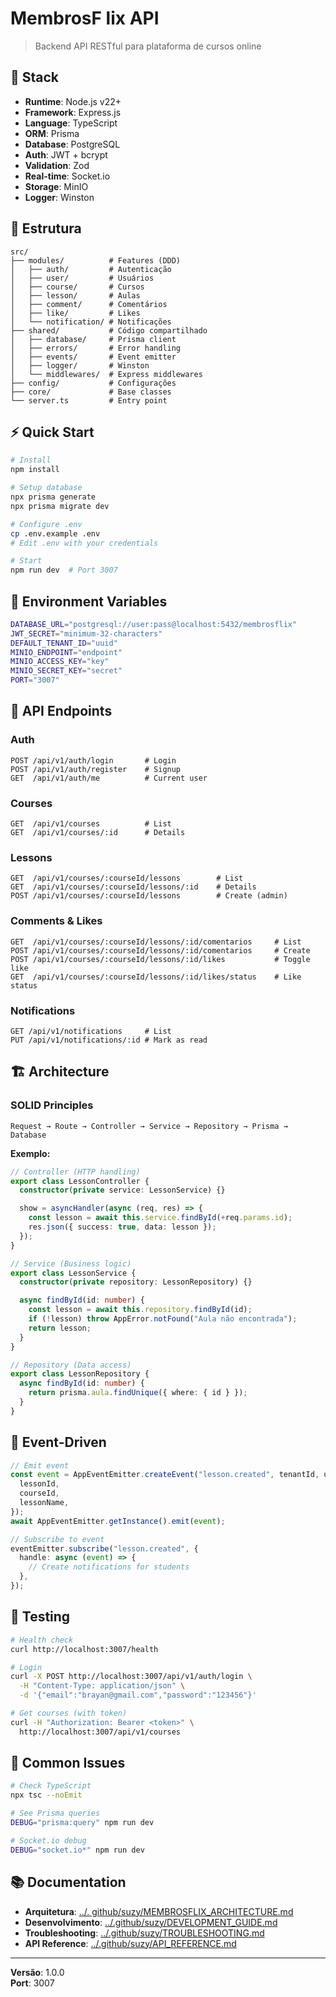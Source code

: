 # MembrosF lix API

> Backend API RESTful para plataforma de cursos online

## 🚀 Stack

- **Runtime**: Node.js v22+
- **Framework**: Express.js
- **Language**: TypeScript
- **ORM**: Prisma
- **Database**: PostgreSQL
- **Auth**: JWT + bcrypt
- **Validation**: Zod
- **Real-time**: Socket.io
- **Storage**: MinIO
- **Logger**: Winston

## 📁 Estrutura

```
src/
├── modules/          # Features (DDD)
│   ├── auth/         # Autenticação
│   ├── user/         # Usuários
│   ├── course/       # Cursos
│   ├── lesson/       # Aulas
│   ├── comment/      # Comentários
│   ├── like/         # Likes
│   └── notification/ # Notificações
├── shared/           # Código compartilhado
│   ├── database/     # Prisma client
│   ├── errors/       # Error handling
│   ├── events/       # Event emitter
│   ├── logger/       # Winston
│   └── middlewares/  # Express middlewares
├── config/           # Configurações
├── core/             # Base classes
└── server.ts         # Entry point
```

## ⚡ Quick Start

```bash
# Install
npm install

# Setup database
npx prisma generate
npx prisma migrate dev

# Configure .env
cp .env.example .env
# Edit .env with your credentials

# Start
npm run dev  # Port 3007
```

## 🔐 Environment Variables

```bash
DATABASE_URL="postgresql://user:pass@localhost:5432/membrosflix"
JWT_SECRET="minimum-32-characters"
DEFAULT_TENANT_ID="uuid"
MINIO_ENDPOINT="endpoint"
MINIO_ACCESS_KEY="key"
MINIO_SECRET_KEY="secret"
PORT="3007"
```

## 📡 API Endpoints

### Auth

```
POST /api/v1/auth/login       # Login
POST /api/v1/auth/register    # Signup
GET  /api/v1/auth/me          # Current user
```

### Courses

```
GET  /api/v1/courses          # List
GET  /api/v1/courses/:id      # Details
```

### Lessons

```
GET  /api/v1/courses/:courseId/lessons        # List
GET  /api/v1/courses/:courseId/lessons/:id    # Details
POST /api/v1/courses/:courseId/lessons        # Create (admin)
```

### Comments & Likes

```
GET  /api/v1/courses/:courseId/lessons/:id/comentarios     # List
POST /api/v1/courses/:courseId/lessons/:id/comentarios     # Create
POST /api/v1/courses/:courseId/lessons/:id/likes           # Toggle like
GET  /api/v1/courses/:courseId/lessons/:id/likes/status    # Like status
```

### Notifications

```
GET /api/v1/notifications     # List
PUT /api/v1/notifications/:id # Mark as read
```

## 🏗️ Architecture

### SOLID Principles

```
Request → Route → Controller → Service → Repository → Prisma → Database
```

**Exemplo:**

```typescript
// Controller (HTTP handling)
export class LessonController {
  constructor(private service: LessonService) {}

  show = asyncHandler(async (req, res) => {
    const lesson = await this.service.findById(+req.params.id);
    res.json({ success: true, data: lesson });
  });
}

// Service (Business logic)
export class LessonService {
  constructor(private repository: LessonRepository) {}

  async findById(id: number) {
    const lesson = await this.repository.findById(id);
    if (!lesson) throw AppError.notFound("Aula não encontrada");
    return lesson;
  }
}

// Repository (Data access)
export class LessonRepository {
  async findById(id: number) {
    return prisma.aula.findUnique({ where: { id } });
  }
}
```

## 🔄 Event-Driven

```typescript
// Emit event
const event = AppEventEmitter.createEvent("lesson.created", tenantId, userId, {
  lessonId,
  courseId,
  lessonName,
});
await AppEventEmitter.getInstance().emit(event);

// Subscribe to event
eventEmitter.subscribe("lesson.created", {
  handle: async (event) => {
    // Create notifications for students
  },
});
```

## 🧪 Testing

```bash
# Health check
curl http://localhost:3007/health

# Login
curl -X POST http://localhost:3007/api/v1/auth/login \
  -H "Content-Type: application/json" \
  -d '{"email":"brayan@gmail.com","password":"123456"}'

# Get courses (with token)
curl -H "Authorization: Bearer <token>" \
  http://localhost:3007/api/v1/courses
```

## 🐛 Common Issues

```bash
# Check TypeScript
npx tsc --noEmit

# See Prisma queries
DEBUG="prisma:query" npm run dev

# Socket.io debug
DEBUG="socket.io*" npm run dev
```

## 📚 Documentation

- **Arquitetura**: [../. github/suzy/MEMBROSFLIX_ARCHITECTURE.md](../.github/suzy/MEMBROSFLIX_ARCHITECTURE.md)
- **Desenvolvimento**: [../.github/suzy/DEVELOPMENT_GUIDE.md](../.github/suzy/DEVELOPMENT_GUIDE.md)
- **Troubleshooting**: [../.github/suzy/TROUBLESHOOTING.md](../.github/suzy/TROUBLESHOOTING.md)
- **API Reference**: [../.github/suzy/API_REFERENCE.md](../.github/suzy/API_REFERENCE.md)

---

**Versão**: 1.0.0  
**Port**: 3007
